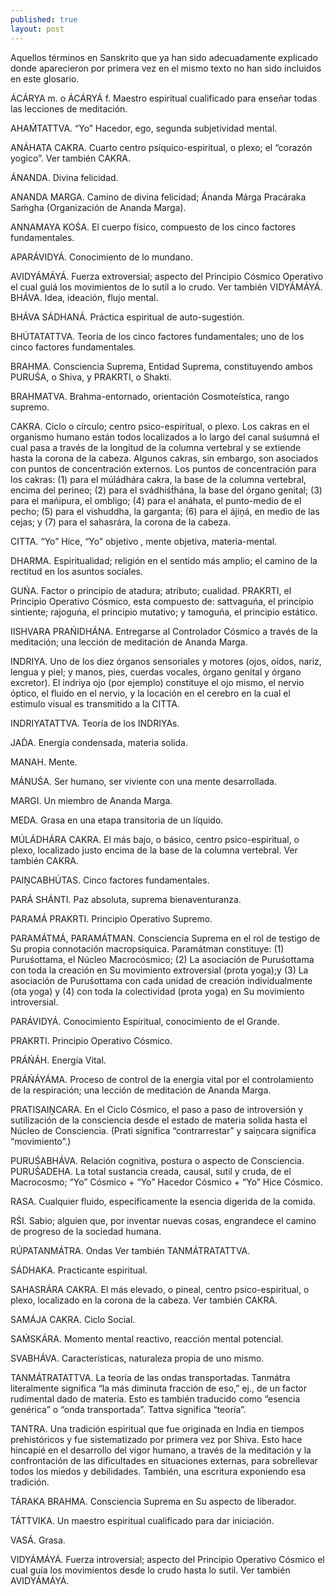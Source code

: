 ```yaml
---
published: true
layout: post
---
```




Aquellos términos en Sanskrito que ya han sido adecuadamente explicado donde aparecieron por primera vez en el mismo texto no han sido incluidos en este glosario.

ÁCÁRYA m. o ÁCÁRYÁ f. Maestro espiritual cualificado para enseñar todas las lecciones de meditación.

AHAḾTATTVA.  “Yo” Hacedor, ego, segunda subjetividad mental.

ANÁHATA CAKRA. Cuarto centro psíquico-espiritual, o plexo; el “corazón yogico”. Ver también CAKRA.

ÁNANDA. Divina felicidad.

ANANDA MARGA. Camino de divina felicidad; Ánanda Márga Pracáraka Saḿgha (Organización de Ananda Marga).

ANNAMAYA KOŚA. El cuerpo físico, compuesto de los cinco factores fundamentales.

APARÁVIDYÁ. Conocimiento de lo mundano.

AVIDYÁMÁYÁ. Fuerza extroversial; aspecto del Principio Cósmico Operativo el cual guiá los movimientos de lo sutil a lo crudo. Ver también VIDYÁMÁYÁ.
BHÁVA. Idea, ideación, flujo mental.

BHÁVA SÁDHANÁ. Práctica espiritual de auto-sugestión.

BHÚTATATTVA. Teoría de los cinco factores fundamentales; uno de los cinco factores fundamentales.

BRAHMA. Consciencia Suprema, Entidad Suprema, constituyendo ambos PURUŚA, o Shiva, y PRAKRTI, o Shakti.

BRAHMATVA. Brahma-entornado, orientación Cosmoteística, rango supremo.

CAKRA. Ciclo o círculo; centro psico-espiritual, o plexo. Los cakras en el organismo humano están todos localizados a lo largo del canal suśumná el cual pasa a través de la longitud de la columna vertebral y se extiende hasta la corona de la cabeza. Algunos cakras, sin embargo, son asociados con puntos de concentración externos. Los puntos de concentración para los cakras: (1) para el múládhára cakra, la base de la columna vertebral, encima del perineo; (2) para el svádhiśt́hána, la base del órgano genital; (3) para el mańipura, el ombligo; (4) para el anáhata, el punto-medio de el pecho; (5) para el vishuddha, la garganta; (6) para el ájiṋá, en medio de las cejas; y (7) para el sahasrára, la corona de la cabeza.

CITTA. “Yo” Hice, “Yo” objetivo , mente objetiva, materia-mental.

DHARMA. Espiritualidad; religión en el sentido más amplio; el camino de la rectitud en los asuntos sociales.

GUŃA. Factor o principio de atadura; atributo; cualidad. PRAKRTI, el Principio Operativo Cósmico, esta compuesto de: sattvaguńa, el principio sintiente; rajoguńa, el principio mutativo; y tamoguńa, el principio estático.

IISHVARA PRAŃIDHÁNA. Entregarse al Controlador Cósmico a través de la meditación; una lección de meditación de Ananda Marga.

INDRIYA. Uno de los diez órganos sensoriales y motores (ojos, oídos, nariz, lengua y piel; y manos, pies, cuerdas vocales, órgano genital y órgano excretor). El indriya ojo (por ejemplo) constituye el ojo mismo, el nervio óptico, el fluido en el nervio, y la locación en el cerebro en la cual el estimulo visual es transmitido a la CITTA.

INDRIYATATTVA. Teoría de los INDRIYAs.

JAD́A. Energía condensada, materia solida.

MANAH. Mente.

MÁNUŚA. Ser humano, ser viviente con una mente desarrollada.

MARGI. Un miembro de Ananda Marga.

MEDA. Grasa en una etapa transitoria de un líquido.

MÚLÁDHÁRA CAKRA. El más bajo, o básico, centro psico-espiritual, o plexo, localizado justo encima de la base de la columna vertebral. Ver también CAKRA.

PAIṊCABHÚTAS. Cinco factores fundamentales.

PARÁ SHÁNTI. Paz absoluta, suprema bienaventuranza.

PARAMÁ PRAKRTI. Principio Operativo Supremo.

PARAMÁTMÁ, PARAMÁTMAN. Consciencia Suprema en el rol de testigo de Su propia connotación macropsiquica. Paramátman constituye: (1) Puruśottama, el Núcleo Macrocósmico; (2) La asociación de Puruśottama con toda la creación en Su movimiento extroversial (prota yoga);y (3) La asociación de Puruśottama con cada unidad de creación individualmente (ota yoga) y (4) con toda la colectividad (prota yoga) en Su movimiento introversial.

PARÁVIDYÁ. Conocimiento Espiritual, conocimiento de el Grande.

PRAKRTI. Principio Operativo Cósmico.

PRÁŃÁH. Energía Vital.

PRÁŃÁYÁMA. Proceso de control de la energía vital por el controlamiento de la respiración; una lección de meditación de Ananda Marga.

PRATISAIṊCARA. En el Ciclo Cósmico, el paso a paso de introversión y sutilización de la consciencia desde el estado de materia solida hasta el Núcleo de Consciencia. (Prati significa “contrarrestar” y saiṋcara significa “movimiento”.)

PURUŚABHÁVA. Relación cognitiva, postura o aspecto de Consciencia.
PURUŚADEHA. La total sustancia creada, causal, sutil y cruda, de el Macrocosmo; “Yo” Cósmico +  “Yo” Hacedor Cósmico + “Yo” Hice Cósmico.

RASA. Cualquier fluido, específicamente la esencia digerida de la comida.

RŚI. Sabio; alguien que, por inventar nuevas cosas, engrandece el camino de progreso de la sociedad humana.

RÚPATANMÁTRA. Ondas  Ver también TANMÁTRATATTVA.

SÁDHAKA. Practicante espiritual.

SAHASRÁRA CAKRA. El más elevado, o pineal, centro psico-espiritual, o plexo, localizado en la corona de la cabeza. Ver también CAKRA.

SAMÁJA CAKRA. Ciclo Social.

SAḾSKÁRA. Momento mental reactivo, reacción mental potencial.

SVABHÁVA. Características, naturaleza propia de uno mismo.

TANMÁTRATATTVA. La teoría de las ondas transportadas. Tanmátra literalmente significa “la más diminuta fracción de eso,” ej., de un factor rudimental dado de materia. Esto es también traducido como  “esencia genérica” o “onda transportada”. Tattva significa “teoría”.

TANTRA. Una tradición espiritual que fue originada en India en tiempos prehistóricos y fue sistematizado por primera vez por Shiva. Esto hace hincapié en el desarrollo del vigor humano, a través de la meditación y la confrontación de las dificultades en situaciones externas, para sobrellevar todos los miedos y debilidades. También, una escritura exponiendo esa tradición.

TÁRAKA BRAHMA. Consciencia Suprema en Su aspecto de liberador.

TÁTTVIKA. Un maestro espiritual cualificado para dar iniciación.

VASÁ. Grasa.

VIDYÁMÁYÁ. Fuerza introversial; aspecto del Principio Operativo Cósmico el cual guía los movimientos desde lo crudo hasta lo sutil. Ver también AVIDYÁMÁYÁ.
